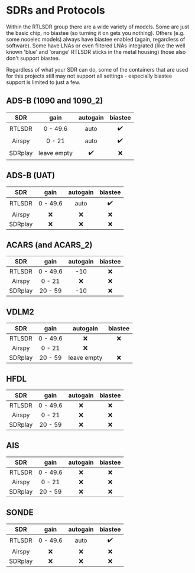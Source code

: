 # SDRs and Protocols

Within the RTLSDR group there are a wide variety of models. Some are just the basic chip, no biastee (so turning it on gets you nothing). Others (e.g. some nooelec models) always have biastee enabled (again, regardless of software). Some have LNAs or even filtered LNAs integrated (like the well known 'blue' and 'orange' RTLSDR sticks in the metal housing)  those also don't support biastee.

Regardless of what your SDR can do, some of the containers that are used for this projects still may not support all settings - especially biastee support is limited to just a few.

## ADS-B (1090 and 1090_2)
| SDR     | gain          | autogain            | biastee            |
|:-------:|:-------------:|:-------------------:|:------------------:|
| RTLSDR  | 0 - 49.6      |  auto               | :heavy_check_mark: |
| Airspy  | 0 - 21        |  auto               | :heavy_check_mark: |
| SDRplay | leave empty   | :heavy_check_mark:  | :x:                |

## ADS-B (UAT)
| SDR     | gain          | autogain | biastee            |
|:-------:|:-------------:|:--------:|:------------------:|
| RTLSDR  | 0 - 49.6      |  auto    | :heavy_check_mark: |
| Airspy  | :x:           | :x:      | :x:                |
| SDRplay | :x:           | :x:      | :x:                |

## ACARS (and ACARS_2)
| SDR     | gain          | autogain | biastee |
|:-------:|:-------------:|:--------:|:-------:|
| RTLSDR  | 0 - 49.6      |  -10     | :x:     |
| Airspy  | 0 - 21        | :x:      | :x:     |
| SDRplay | 20 - 59       | -10      | :x:     |

## VDLM2
| SDR     | gain          | autogain   | biastee |
|:-------:|:-------------:|:----------:|:-------:|
| RTLSDR  | 0 - 49.6      | :x:        | :x:     |
| Airspy  | 0 - 21        | :x:        |
| SDRplay | 20 - 59       | leave empty| :x:     |

## HFDL
| SDR     | gain          | autogain | biastee |
|:-------:|:-------------:|:--------:|:-------:|
| RTLSDR  | 0 - 49.6      | :x:      | :x:     |
| Airspy  | 0 - 21        | :x:      | :x:     |
| SDRplay | 20 - 59       | :x:      | :x:     |

## AIS
| SDR     | gain          | autogain | biastee |
|:-------:|:-------------:|:--------:|:-------:|
| RTLSDR  | 0 - 49.6      | :x:      | :x:     |
| Airspy  | 0 - 21        | :x:      | :x:     |
| SDRplay | 20 - 59       | :x:      | :x:     |

## SONDE
| SDR     | gain          | autogain | biastee            |
|:-------:|:-------------:|:--------:|:------------------:|
| RTLSDR  | 0 - 49.6      |  auto    | :heavy_check_mark: |
| Airspy  | :x:           | :x:      | :x:                |
| SDRplay | :x:           | :x:      | :x:                |
